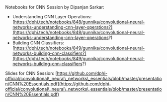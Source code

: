 Notebooks for CNN Session by Dipanjan Sarkar:&#x20;

* Understanding CNN Layer Operations: [https://dphi.tech/notebooks/848/gunnika/convolutional-neural-networks-understanding-cnn-layer-operations?](https://dphi.tech/notebooks/848/gunnika/convolutional-neural-networks-understanding-cnn-layer-operations?)
* Building CNN Classifiers: [https://dphi.tech/notebooks/849/gunnika/convolutional-neural-networks-building-cnn-classifiers?](https://dphi.tech/notebooks/849/gunnika/convolutional-neural-networks-building-cnn-classifiers?)

Slides for CNN Session: [https://github.com/dphi-official/convolutional\_neural\_networks\_essentials/blob/master/presentation/CNN%20Essentials.pdf](https://github.com/dphi-official/convolutional\_neural\_networks\_essentials/blob/master/presentation/CNN%20Essentials.pdf)